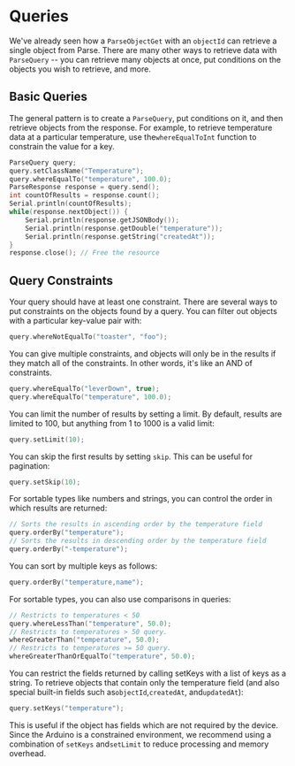 # Queries

We've already seen how a `ParseObjectGet` with an `objectId` can retrieve a single object from Parse. There are many other ways to retrieve data with `ParseQuery` -- you can retrieve many objects at once, put conditions on the objects you wish to retrieve, and more.

## Basic Queries

The general pattern is to create a `ParseQuery`, put conditions on it, and then retrieve objects from the response. For example, to retrieve temperature data at a particular temperature, use the`whereEqualToInt` function to constrain the value for a key.

```cpp
ParseQuery query;
query.setClassName("Temperature");
query.whereEqualTo("temperature", 100.0);
ParseResponse response = query.send();
int countOfResults = response.count();
Serial.println(countOfResults);
while(response.nextObject()) {
	Serial.println(response.getJSONBody());
	Serial.println(response.getDouble("temperature"));
	Serial.println(response.getString("createdAt"));
}
response.close(); // Free the resource
```

## Query Constraints

Your query should have at least one constraint. There are several ways to put constraints on the objects found by a query. You can filter out objects with a particular key-value pair with:

```cpp
query.whereNotEqualTo("toaster", "foo");
```

You can give multiple constraints, and objects will only be in the results if they match all of the constraints. In other words, it's like an AND of constraints.

```cpp
query.whereEqualTo("leverDown", true);
query.whereEqualTo("temperature", 100.0);
```

You can limit the number of results by setting a limit. By default, results are limited to 100, but anything from 1 to 1000 is a valid limit:

```cpp
query.setLimit(10);
```

You can skip the first results by setting `skip`. This can be useful for pagination:

```cpp
query.setSkip(10);
```

For sortable types like numbers and strings, you can control the order in which results are returned:

```cpp
// Sorts the results in ascending order by the temperature field
query.orderBy("temperature");
// Sorts the results in descending order by the temperature field
query.orderBy("-temperature");
```

You can sort by multiple keys as follows:

```cpp
query.orderBy("temperature,name");
```

For sortable types, you can also use comparisons in queries:

```cpp
// Restricts to temperatures < 50
query.whereLessThan("temperature", 50.0);
// Restricts to temperatures > 50 query.
whereGreaterThan("temperature", 50.0);
// Restricts to temperatures >= 50 query.
whereGreaterThanOrEqualTo("temperature", 50.0);
```

You can restrict the fields returned by calling setKeys with a list of keys as a string. To retrieve objects that contain only the temperature field (and also special built-in fields such as`objectId`,`createdAt`, and`updatedAt`):

```cpp
query.setKeys("temperature");
```

This is useful if the object has fields which are not required by the device. Since the Arduino is a constrained environment, we recommend using a combination of `setKeys` and`setLimit` to reduce processing and memory overhead.
